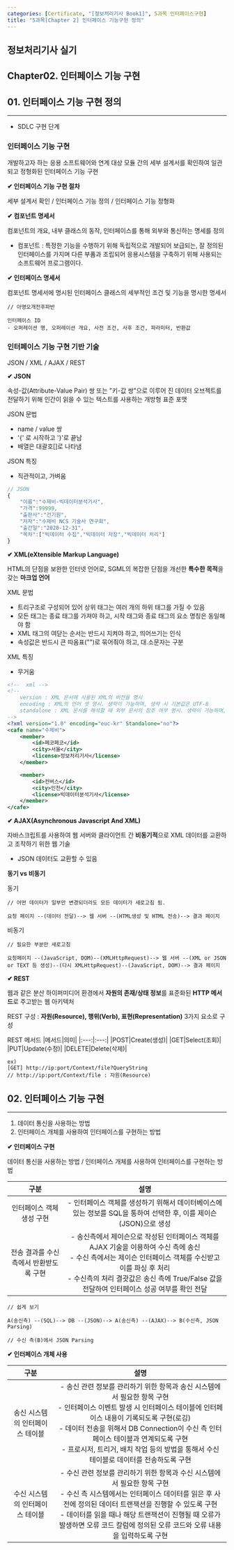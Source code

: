 ```yaml
---
categories: [Certificate, "[정보처리기사 Book1]", 5과목 인터페이스구현]
title: "5과목[Chapter 2] 인터페이스 기능구현 정의"
---
```


## 정보처리기사 실기

## Chapter02. 인터페이스 기능 구현

## 01. 인터페이스 기능 구현 정의 

<hr>

- SDLC 구현 단계

### 인터페이스 기능 구현

개발하고자 하는 응용 소프트웨어와 연계 대상 모듈 간의 세부 설계서를 확인하여 일관되고 정형화된 인터페이스 기능 구현

**✔ 인터페이스 기능 구현 절차**

세부 설계서 확인 / 인터페이스 기능 정의 / 인터페이스 기능 정형화

**✔ 컴포넌트 명세서**

컴포넌트의 개요, 내부 클래스의 동작, 인터페이스를 통해 외부와 통신하는 명세를 정의

- 컴포넌트 : 특정한 기능을 수행하기 위해 독립적으로 개발되어 보급되는, 잘 정의된 인터페이스를 가지며 다른 부품과 조립되어 응용시스템을 구축하기 위해 사용되는 소프트웨어 프로그램이다.

**✔ 인터페이스 명세서**

컴포넌트 명세서에 명시된 인터페이스 클래스의 세부적인 조건 및 기능을 명시한 명세서

```
// 아명오개전후파반

인터페이스 ID 
- 오퍼레이션 명, 오퍼레이션 개요, 사전 조건, 사후 조건, 파라미터, 반환값
```

### 인터페이스 기능 구현 기반 기술

JSON / XML / AJAX / REST

**✔ JSON**

속성-값(Attribute-Value Pair) 쌍 또는 "키-값 쌍"으로 이루어 진 데이터 오브젝트를 전달하기 위해 인간이 읽을 수 있는 텍스트를 사용하는 개방형 표준 포맷

JSON 문법

- name / value 쌍
- '{' 로 시작하고 '}'로 끝남
- 배열은 대괄호[]로 나타냄

JSON 특징
- 직관적이고, 가벼움


```javascript
// JSON
{
    "이름":"수제비-빅데이터분석기사",
    "가격":99999,
    "출판사":"건기원",
    "저자":"수제비 NCS 기술사 연구회",
    "출간일":"2020-12-31",
    "목차":["빅데이터 수집","빅데이터 저장","빅데이터 처리"]
}
```

**✔ XML(eXtensible Markup Language)**

HTML의 단점을 보완한 인터넷 언어로, SGML의 복잡한 단점을 개선한 **특수한 목적**을 갖는 **마크업 언어**

XML 문법
- 트리구조로 구성되어 있어 상위 태그는 여러 개의 하위 태그를 가질 수 있음
- 모든 태그는 종료 태그를 가져야 하고, 시작 태그와 종료 태그의 요소 명칭은 동일해야 함
- XML 태그의 여닫는 순서는 반드시 지켜야 하고, 띄어쓰기는 인식
- 속성값은 반드시 큰 따옴표("")로 묶어줘야 하고, 대.소문자는 구분

XML 특징
- 무거움

```xml
<!--  xml -->
<!-- 
    version : XML 문서에 사용된 XML의 버전을 명시
    encoding : XML의 언어 셋 명시. 생략이 가능하며, 생략 시 기본값은 UTF-8
    standalone : XML 문서를 해석할 때 외부 문서의 참조 여부 명시. 생략이 가능하며, 생략 시 기본값은 no로 외부 문서를 참조한다는 의미
-->
<?xml version="1.0" encoding="euc-kr" Standalone="no"?>
<cafe name="수제비">
    <member>
        <id>페코페코</id>
        <city>서울</city>
        <license>정보처리기사</license>
    </member>

    <member>
        <id>컨버스</id>
        <city>인천</city>
        <license>빅데이터분석기사</license>
    </member>
</cafe>
```

**✔ AJAX(Asynchronous Javascript And XML)**

자바스크립트를 사용하여 웹 서버와 클라이언트 간 **비동기적**으로 XML 데이터를 교환하고 조작하기 위한 웹 기술

- JSON 데이터도 교환할 수 있음

**동기 vs 비동기**

동기

```
// 어떤 데이터가 일부만 변경되더라도 모든 데이터가 새로고침 됨.

요청 페이지 --(데이터 전달)--> 웹 서버 --(HTML생성 및 HTML 전송)--> 결과 페이지
```

비동기

```
// 필요한 부분만 새로고침

요청페이지 --(JavaScript, DOM)--(XMLHttpRequest)--> 웹 서버 --(XML or JSON or TEXT 등 생성)--(다시 XMLHttpRequest)--(JavaScript, DOM)--> 결과 페이지
```

**✔ REST**

웹과 같은 분산 하이퍼미디어 환경에서 **자원의 존재/상태 정보**를 표준화된 **HTTP 메서드**로 주고받는 웹 아키텍처

REST 구성 : **자원(Resource), 행위(Verb), 표현(Representation)** 3가지 요소로 구성

REST 메서드
|메서드|의미|
|:---:|:---:|
|POST|Create(생성)|
|GET|Select(조회)|
|PUT|Update(수정)|
|DELETE|Delete(삭제)|

```
ex)
[GET] http://ip:port/Context/file?QueryString
// http://ip:port/Context/file : 자원(Resource)
```

## 02. 인터페이스 기능 구현 

<hr>

1. 데이터 통신을 사용하는 방법 
2. 인터페이스 개체를 사용하여 인터페이스를 구현하는 방법

**✔ 인터페이스 구현**

데이터 통신을 사용하는 방법 / 인터페이스 개체를 사용하여 인터페이스를 구현하는 방법

|구분|설명|
|:--:|:--:|
|인터페이스 객체 생성 구현|- 인터페이스 객체를 생성하기 위해서 데이터베이스에 있는 정보를 SQL을 통하여 선택한 후, 이를 제이슨(JSON)으로 생성|
|전송 결과를 수신측에서 반환받도록 구현|- 송신측에서 제이슨으로 작성된 인터페이스 객체를 AJAX 기술을 이용하여 수신 측에 송신 <br> - 수신 측에서는 제이슨 인터페이스 객체를 수신받고 이를 파싱 후 처리 <br> - 수신측의 처리 결괏값은 송신 측에 True/False 값을 전달하여 인터페이스 성공 여부를 확인 전달|

```
// 쉽게 보기

A(송신측) --(SQL)--> DB --(JSON)--> A(송신측) --(AJAX)--> B(수신측, JSON Parsing)

// 수신 측(B)에서 JSON Parsing
```

**✔ 인터페이스 개체 사용**


|구분|설명|
|:--:|:--:|
|송신 시스템의 인터페이스 테이블|- 송신 관련 정보를 관리하기 위한 항목과 송신 시스템에서 필요한 항목 구현 <br> - 인터페이스 이벤트 발생 시 인터페이스 테이블에 인터페이스 내용이 기록되도록 구현(로깅) <br> - 데이터 전송을 위해서 DB Connection이 수신 측 인터페이스 테이블과 연계되도록 구현 <br> - 프로시저, 트리거, 배치 작업 등의 방법을 통해서 수신 테이블로 데이터를 전송하도록 구현|
|수신 시스템의 인터페이스 테이블|- 수신 관련 정보를 관리하기 위한 항목과 수신 시스템에서 필요한 항목 구현 <br> - 수신 측 시스템에서는 인터페이스 데이터를 읽은 후 사전에 정의된 데이터 트랜잭션을 진행할 수 있도록 구현 <br> - 데이터를 읽을 때나 해당 트랜잭션이 진행될 때 오류가 발생하면 오류 코드 칼럼에 정의된 오류 코드와 오류 내용을 입력하도록 구현|
